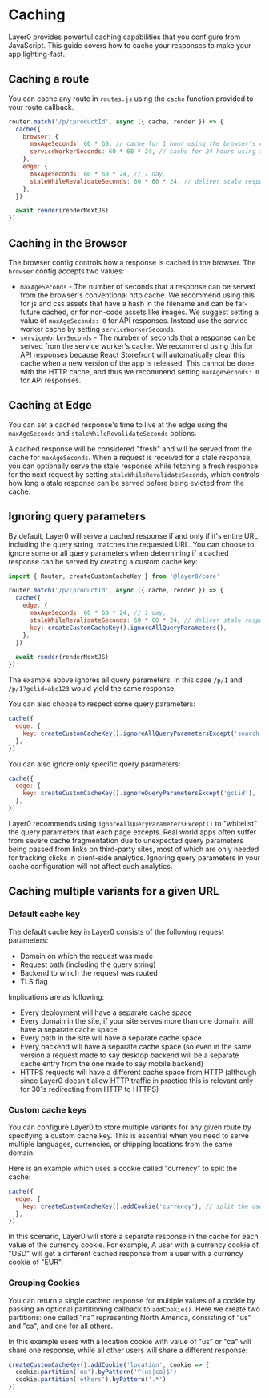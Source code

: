 # Caching

Layer0 provides powerful caching capabilities that you configure from JavaScript. This guide covers how to cache your responses to make your app lighting-fast.

## Caching a route

You can cache any route in `routes.js` using the `cache` function provided to your route callback.

```js
router.match('/p/:productId', async ({ cache, render }) => {
  cache({
    browser: {
      maxAgeSeconds: 60 * 60, // cache for 1 hour using the browser's conventional http cache
      serviceWorkerSeconds: 60 * 60 * 24, // cache for 24 hours using the service worker's cache
    },
    edge: {
      maxAgeSeconds: 60 * 60 * 24, // 1 day,
      staleWhileRevalidateSeconds: 60 * 60 * 24, // deliver stale responses for an additional 1 day
    },
  })

  await render(renderNextJS)
})
```

## Caching in the Browser

The browser config controls how a response is cached in the browser. The `browser` config accepts two values:

- `maxAgeSeconds` - The number of seconds that a response can be served from the browser's conventional http cache. We recommend using this for js and css assets that have a hash in the filename and can be far-future cached, or for non-code assets like images. We suggest setting a value of `maxAgeSeconds: 0` for API responses. Instead use the service worker cache by setting `serviceWorkerSeconds`.
- `serviceWorkerSeconds` - The number of seconds that a response can be served from the service worker's cache. We recommend using this for API responses because React Storefront will automatically clear this cache when a new version of the app is released. This cannot be done with the HTTP cache, and thus we recommend setting `maxAgeSeconds: 0` for API responses.

## Caching at Edge

You can set a cached response's time to live at the edge using the `maxAgeSeconds` and `staleWhileRevalidateSeconds` options.

A cached response will be considered "fresh" and will be served from the cache for `maxAgeSeconds`. When a request is received for a stale response, you can optionally serve the stale response while fetching a fresh response for the next request by setting `staleWhileRevalidateSeconds`, which controls how long a stale response can be served before being evicted from the cache.

## Ignoring query parameters

By default, Layer0 will serve a cached response if and only if it's entire URL, including the query string, matches the requested URL. You can choose to ignore some or all query parameters when determining if a cached response can be served by creating a custom cache key:

```js
import { Router, createCustomCacheKey } from '@layer0/core'

router.match('/p/:productId', async ({ cache, render }) => {
  cache({
    edge: {
      maxAgeSeconds: 60 * 60 * 24, // 1 day,
      staleWhileRevalidateSeconds: 60 * 60 * 24, // deliver stale responses for an additional 1 day
      key: createCustomCacheKey().ignoreAllQueryParameters(),
    },
  })

  await render(renderNextJS)
})
```

The example above ignores all query parameters. In this case `/p/1` and `/p/1?gclid=abc123` would yield the same response.

You can also choose to respect some query parameters:

```js
cache({
  edge: {
    key: createCustomCacheKey().ignoreAllQueryParametersExcept('search', 'color'),
  },
})
```

You can also ignore only specific query parameters:

```js
cache({
  edge: {
    key: createCustomCacheKey().ignoreQueryParametersExcept('gclid'),
  },
})
```

Layer0 recommends using `ignoreAllQueryParametersExcept()` to "whitelist" the query parameters that each page excepts. Real world apps often suffer from severe cache fragmentation due to unexpected query parameters being passed from links on third-party sites, most of which are only needed for tracking clicks in client-side analytics. Ignoring query parameters in your cache configuration will not affect such analytics.

## Caching multiple variants for a given URL

### Default cache key

The default cache key in Layer0 consists of the following request parameters:

- Domain on which the request was made
- Request path (including the query string)
- Backend to which the request was routed
- TLS flag

Implications are as following:

- Every deployment will have a separate cache space
- Every domain in the site, if your site serves more than one domain, will have a separate cache space
- Every path in the site will have a separate cache space
- Every backend will have a separate cache space (so even in the same version a request made to say desktop backend will be a separate cache entry from the one made to say mobile backend)
- HTTPS requests will have a different cache space from HTTP (although since Layer0 doesn't allow HTTP traffic in practice this is relevant only for 301s redirecting from HTTP to HTTPS)

### Custom cache keys

You can configure Layer0 to store multiple variants for any given route by specifying a custom cache key. This is essential when you need to serve multiple languages, currencies, or shipping locations from the same domain.

Here is an example which uses a cookie called "currency" to split the cache:

```js
cache({
  edge: {
    key: createCustomCacheKey().addCookie('currency'), // split the cache based on the currency cookie
  },
})
```

In this scenario, Layer0 will store a separate response in the cache for each value of the currency cookie. For example, A user with a currency cookie of "USD" will get a different cached response from a user with a currency cookie of "EUR".

### Grouping Cookies

You can return a single cached response for multiple values of a cookie by passing an optional partitioning callback to `addCookie()`. Here we create two partitions: one called "na" representing North America, consisting of "us" and "ca", and one for all others.

In this example users with a location cookie with value of "us" or "ca" will share one response, while all other users will share a different response:

```js
createCustomCacheKey().addCookie('location', cookie => {
  cookie.partition('na').byPattern('^(us|ca)$')
  cookie.partition('others').byPattern('.*')
})
```
